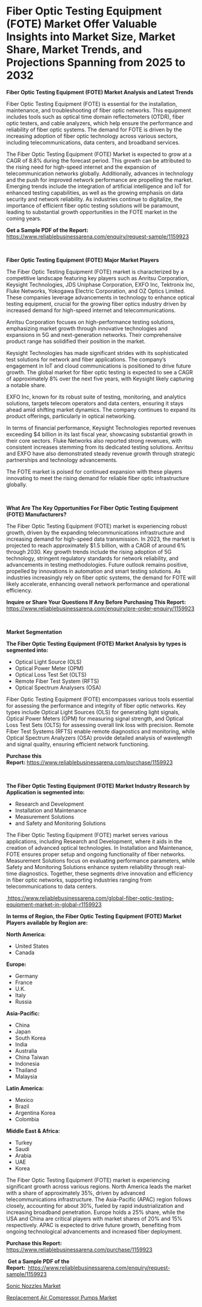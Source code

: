 <p><h1>Fiber Optic Testing Equipment (FOTE) Market Offer Valuable Insights into Market Size, Market Share, Market Trends, and Projections Spanning from 2025 to 2032</h1></p><p><strong>Fiber Optic Testing Equipment (FOTE) Market Analysis and Latest Trends</strong></p>
<p><p>Fiber Optic Testing Equipment (FOTE) is essential for the installation, maintenance, and troubleshooting of fiber optic networks. This equipment includes tools such as optical time domain reflectometers (OTDR), fiber optic testers, and cable analyzers, which help ensure the performance and reliability of fiber optic systems. The demand for FOTE is driven by the increasing adoption of fiber optic technology across various sectors, including telecommunications, data centers, and broadband services.</p><p>The Fiber Optic Testing Equipment (FOTE) Market is expected to grow at a CAGR of 8.8% during the forecast period. This growth can be attributed to the rising need for high-speed internet and the expansion of telecommunication networks globally. Additionally, advances in technology and the push for improved network performance are propelling the market. Emerging trends include the integration of artificial intelligence and IoT for enhanced testing capabilities, as well as the growing emphasis on data security and network reliability. As industries continue to digitalize, the importance of efficient fiber optic testing solutions will be paramount, leading to substantial growth opportunities in the FOTE market in the coming years.</p></p>
<p><strong>Get a Sample PDF of the Report:&nbsp;</strong> <a href="https://www.reliablebusinessarena.com/enquiry/request-sample/1159923?utm_campaign=2033&utm_medium=2&utm_source=Github&utm_content=ia&utm_term=11042025&utm_id=fiber-optic-testing-equipment-fote">https://www.reliablebusinessarena.com/enquiry/request-sample/1159923</a></p>
<p>&nbsp;</p>
<p><strong>Fiber Optic Testing Equipment (FOTE) Major Market Players</strong></p>
<p><p>The Fiber Optic Testing Equipment (FOTE) market is characterized by a competitive landscape featuring key players such as Anritsu Corporation, Keysight Technologies, JDS Uniphase Corporation, EXFO Inc, Tektronix Inc, Fluke Networks, Yokogawa Electric Corporation, and OZ Optics Limited. These companies leverage advancements in technology to enhance optical testing equipment, crucial for the growing fiber optics industry driven by increased demand for high-speed internet and telecommunications.</p><p>Anritsu Corporation focuses on high-performance testing solutions, emphasizing market growth through innovative technologies and expansions in 5G and next-generation networks. Their comprehensive product range has solidified their position in the market.</p><p>Keysight Technologies has made significant strides with its sophisticated test solutions for network and fiber applications. The company’s engagement in IoT and cloud communications is positioned to drive future growth. The global market for fiber optic testing is expected to see a CAGR of approximately 8% over the next five years, with Keysight likely capturing a notable share.</p><p>EXFO Inc, known for its robust suite of testing, monitoring, and analytics solutions, targets telecom operators and data centers, ensuring it stays ahead amid shifting market dynamics. The company continues to expand its product offerings, particularly in optical networking.</p><p>In terms of financial performance, Keysight Technologies reported revenues exceeding $4 billion in its last fiscal year, showcasing substantial growth in their core sectors. Fluke Networks also reported strong revenues, with consistent increases stemming from its dedicated testing solutions. Anritsu and EXFO have also demonstrated steady revenue growth through strategic partnerships and technology advancements.</p><p>The FOTE market is poised for continued expansion with these players innovating to meet the rising demand for reliable fiber optic infrastructure globally.</p></p>
<p>&nbsp;</p>
<p><strong>What Are The Key Opportunities For Fiber Optic Testing Equipment (FOTE) Manufacturers?</strong></p>
<p><p>The Fiber Optic Testing Equipment (FOTE) market is experiencing robust growth, driven by the expanding telecommunications infrastructure and increasing demand for high-speed data transmission. In 2023, the market is projected to reach approximately $1.5 billion, with a CAGR of around 6% through 2030. Key growth trends include the rising adoption of 5G technology, stringent regulatory standards for network reliability, and advancements in testing methodologies. Future outlook remains positive, propelled by innovations in automation and smart testing solutions. As industries increasingly rely on fiber optic systems, the demand for FOTE will likely accelerate, enhancing overall network performance and operational efficiency.</p></p>
<p><strong>Inquire or Share Your Questions If Any Before Purchasing This Report:</strong> <a href="https://www.reliablebusinessarena.com/enquiry/pre-order-enquiry/1159923?utm_campaign=2033&utm_medium=2&utm_source=Github&utm_content=ia&utm_term=11042025&utm_id=fiber-optic-testing-equipment-fote">https://www.reliablebusinessarena.com/enquiry/pre-order-enquiry/1159923</a></p>
<p>&nbsp;</p>
<p><strong>Market Segmentation</strong></p>
<p><strong>The Fiber Optic Testing Equipment (FOTE) Market Analysis by types is segmented into:</strong></p>
<p><ul><li>Optical Light Source (OLS)</li><li>Optical Power Meter (OPM)</li><li>Optical Loss Test Set (OLTS)</li><li>Remote Fiber Test System (RFTS)</li><li>Optical Spectrum Analysers (OSA)</li></ul></p>
<p><p>Fiber Optic Testing Equipment (FOTE) encompasses various tools essential for assessing the performance and integrity of fiber optic networks. Key types include Optical Light Sources (OLS) for generating light signals, Optical Power Meters (OPM) for measuring signal strength, and Optical Loss Test Sets (OLTS) for assessing overall link loss with precision. Remote Fiber Test Systems (RFTS) enable remote diagnostics and monitoring, while Optical Spectrum Analyzers (OSA) provide detailed analysis of wavelength and signal quality, ensuring efficient network functioning.</p></p>
<p><strong>Purchase this Report:&nbsp;</strong><a href="https://www.reliablebusinessarena.com/purchase/1159923?utm_campaign=2033&utm_medium=2&utm_source=Github&utm_content=ia&utm_term=11042025&utm_id=fiber-optic-testing-equipment-fote">https://www.reliablebusinessarena.com/purchase/1159923</a></p>
<p>&nbsp;</p>
<p><strong>The Fiber Optic Testing Equipment (FOTE) Market Industry Research by Application is segmented into:</strong></p>
<p><ul><li>Research and Development</li><li>Installation and Maintenance</li><li>Measurement Solutions</li><li>and Safety and Monitoring Solutions</li></ul></p>
<p><p>The Fiber Optic Testing Equipment (FOTE) market serves various applications, including Research and Development, where it aids in the creation of advanced optical technologies. In Installation and Maintenance, FOTE ensures proper setup and ongoing functionality of fiber networks. Measurement Solutions focus on evaluating performance parameters, while Safety and Monitoring Solutions enhance system reliability through real-time diagnostics. Together, these segments drive innovation and efficiency in fiber optic networks, supporting industries ranging from telecommunications to data centers.</p></p>
<p><a href="https://www.reliablebusinessarena.com/global-fiber-optic-testing-equipment-market-in-global-r1159923?utm_campaign=2033&utm_medium=2&utm_source=Github&utm_content=ia&utm_term=11042025&utm_id=fiber-optic-testing-equipment-fote">&nbsp;https://www.reliablebusinessarena.com/global-fiber-optic-testing-equipment-market-in-global-r1159923</a></p>
<p><strong>In terms of Region, the Fiber Optic Testing Equipment (FOTE) Market Players available by Region are:</strong></p>
<p>
    <p> <strong> North America: </strong>
        <ul>
            <li>United States</li>
            <li>Canada</li>
        </ul>
        </p> 
    <p> <strong> Europe: </strong>
        <ul>
            <li>Germany</li>
            <li>France</li>
            <li>U.K.</li>
            <li>Italy</li>
            <li>Russia</li>
        </ul>
        </p> 
    <p> <strong> Asia-Pacific: </strong>
        <ul>
            <li>China</li>
            <li>Japan</li>
            <li>South Korea</li>
            <li>India</li>
            <li>Australia</li>
            <li>China Taiwan</li>
            <li>Indonesia</li>
            <li>Thailand</li>
            <li>Malaysia</li>
        </ul>
        </p> 
    <p> <strong> Latin America: </strong>
        <ul>
            <li>Mexico</li>
            <li>Brazil</li>
            <li>Argentina Korea</li>
            <li>Colombia</li>
        </ul>
        </p> 
    <p> <strong> Middle East & Africa: </strong>
        <ul>
            <li>Turkey</li>
            <li>Saudi</li>
            <li>Arabia</li>
            <li>UAE</li>
            <li>Korea</li>
        </ul>
    </p>
    </p>
<p><p>The Fiber Optic Testing Equipment (FOTE) market is experiencing significant growth across various regions. North America leads the market with a share of approximately 35%, driven by advanced telecommunications infrastructure. The Asia-Pacific (APAC) region follows closely, accounting for about 30%, fueled by rapid industrialization and increasing broadband penetration. Europe holds a 25% share, while the USA and China are critical players with market shares of 20% and 15% respectively. APAC is expected to drive future growth, benefiting from ongoing technological advancements and increased fiber deployment.</p></p>
<p><strong>Purchase this Report: </strong><a href="https://www.reliablebusinessarena.com/purchase/1159923?utm_campaign=2033&utm_medium=2&utm_source=Github&utm_content=ia&utm_term=11042025&utm_id=fiber-optic-testing-equipment-fote">https://www.reliablebusinessarena.com/purchase/1159923</a></p>
<p>&nbsp;<strong>Get a Sample PDF of the Report:&nbsp;&nbsp;</strong><a href="https://www.reliablebusinessarena.com/enquiry/request-sample/1159923?utm_campaign=2033&utm_medium=2&utm_source=Github&utm_content=ia&utm_term=11042025&utm_id=fiber-optic-testing-equipment-fote">https://www.reliablebusinessarena.com/enquiry/request-sample/1159923</a></p>
<p><strong></strong></p>
<p><p><a href="https://github.com/bolalfredia7777/Market-Research-Report-List-1/blob/main/sonic-nozzles-market.md?utm_campaign=2033&utm_medium=2&utm_source=Github&utm_content=ia&utm_term=11042025&utm_id=fiber-optic-testing-equipment-fote">Sonic Nozzles Market</a></p><p><a href="https://github.com/chungwimbu4/Market-Research-Report-List-1/blob/main/replacement-air-compressor-pumps-market.md?utm_campaign=2033&utm_medium=2&utm_source=Github&utm_content=ia&utm_term=11042025&utm_id=fiber-optic-testing-equipment-fote">Replacement Air Compressor Pumps Market</a></p></p>